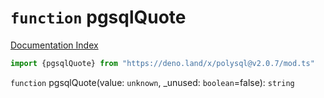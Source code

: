 # `function` pgsqlQuote

[Documentation Index](../README.md)

```ts
import {pgsqlQuote} from "https://deno.land/x/polysql@v2.0.7/mod.ts"
```

`function` pgsqlQuote(value: `unknown`, \_unused: `boolean`=false): `string`


